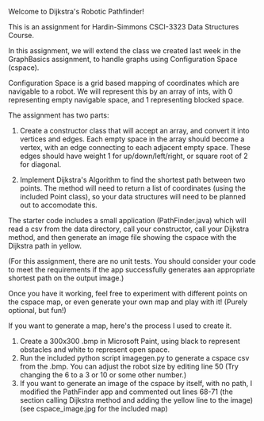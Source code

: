 Welcome to Dijkstra's Robotic Pathfinder!

This is an assignment for Hardin-Simmons CSCI-3323 Data Structures Course.

In this assignment, we will extend the class we created last week in the GraphBasics assignment, to handle graphs using Configuration Space (cspace).  

Configuration Space is a grid based mapping of coordinates which are navigable to a robot.  We will represent this by an array of ints, with 0 representing empty navigable space, and 1 representing blocked space.

The assignment has two parts:

1) Create a constructor class that will accept an array, and convert it into vertices and edges.  Each empty space in the array should become a vertex, with an edge connecting to each adjacent empty space.  These edges should have weight 1 for up/down/left/right, or square root of 2 for diagonal.

2) Implement Dijkstra's Algorithm to find the shortest path between two points.  The method will need to return a list of coordinates (using the included Point class), so your data structures will need to be planned out to accomodate this.

The starter code includes a small application (PathFinder.java) which will read a csv from the data directory, call your constructor, call your Dijkstra method, and then generate an image file showing the cspace with the Dijkstra path in yellow.

(For this assignment, there are no unit tests.  You should consider your code to meet the requirements if the app successfully generates aan appropriate shortest path on the output image.)

Once you have it working, feel free to experiment with different points on the cspace map, or even generate your own map and play with it!  (Purely optional, but fun!)

If you want to generate a map, here's the process I used to create it.
  1) Create a 300x300 .bmp in Microsoft Paint, using black to represent obstacles and white to represent open space.  
  2) Run the included python script imagegen.py to generate a cspace csv from the .bmp.  You can adjust the robot size by editing line 50 (Try changing the 6 to a 3 or 10 or some other number.)
  3) If you want to generate an image of the cspace by itself, with no path, I modified the PathFinder app and commented out lines 68-71 (the section calling Dijkstra method and adding the yellow line to the image) (see cspace_image.jpg for the included map)

